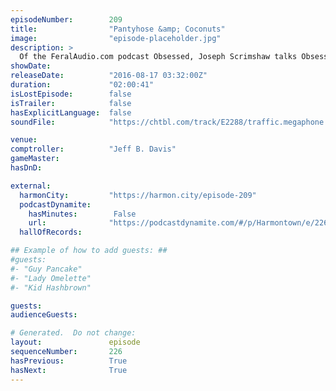 ```yaml
---
episodeNumber:        209
title:                "Pantyhose &amp; Coconuts"
image:                "episode-placeholder.jpg"
description: >
  Of the FeralAudio.com podcast Obsessed, Joseph Scrimshaw talks Obsession with the Harmontown gang and your Mayor dives into his pantyhose fetish. Watch the video at harmontown.com/live!
showDate:             
releaseDate:          "2016-08-17 03:32:00Z"
duration:             "02:00:41"
isLostEpisode:        false
isTrailer:            false
hasExplicitLanguage:  false
soundFile:            "https://chtbl.com/track/E2288/traffic.megaphone.fm/STA5723474089.mp3?updated=1559774885"

venue:                
comptroller:          "Jeff B. Davis"
gameMaster:           
hasDnD:               

external:
  harmonCity:         "https://harmon.city/episode-209"
  podcastDynamite:
    hasMinutes:        False
    url:              "https://podcastdynamite.com/#/p/Harmontown/e/226/209"
  hallOfRecords:      

## Example of how to add guests: ##
#guests:
#- "Guy Pancake"
#- "Lady Omelette"
#- "Kid Hashbrown"

guests:
audienceGuests:

# Generated.  Do not change:
layout:               episode
sequenceNumber:       226
hasPrevious:          True
hasNext:              True
---
```


<!-- The episode description will be rendered here -->
<!-- Add your content below here -->

